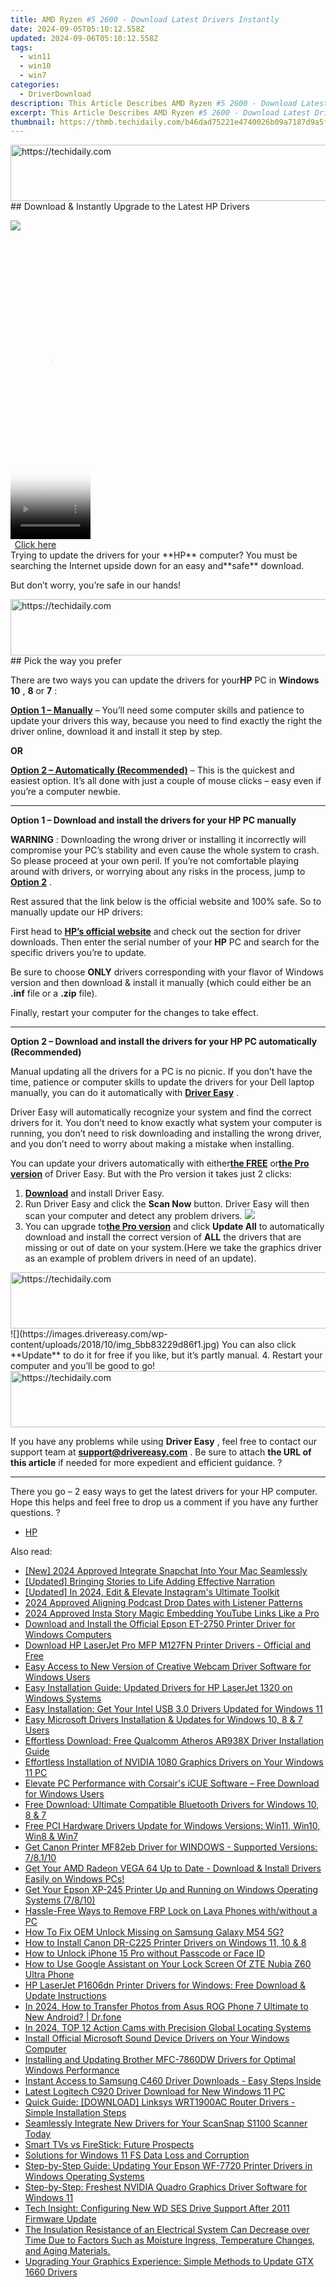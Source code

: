 ```yaml
---
title: AMD Ryzen #5 2600 - Download Latest Drivers Instantly
date: 2024-09-05T05:10:12.558Z
updated: 2024-09-06T05:10:12.558Z
tags:
  - win11
  - win10
  - win7
categories:
  - DriverDownload
description: This Article Describes AMD Ryzen #5 2600 - Download Latest Drivers Instantly
excerpt: This Article Describes AMD Ryzen #5 2600 - Download Latest Drivers Instantly
thumbnail: https://thmb.techidaily.com/b46dad75221e4740026b09a7187d9a5f274b77721a6e7c2a0a28f40e4058b1a9.jpg
---
```


<!-- affiliate ads begin -->
<a href="https://appsumo.8odi.net/c/5597632/2094429/7443" target="_top" id="2094429">
  <img src="//a.impactradius-go.com/display-ad/7443-2094429" border="0" alt="https://techidaily.com" width="728" height="90"/>
</a>
<img height="0" width="0" src="https://appsumo.8odi.net/i/5597632/2094429/7443" style="position:absolute;visibility:hidden;" border="0" />
<!-- affiliate ads end -->
## Download & Instantly Upgrade to the Latest HP Drivers

![](https://images.drivereasy.com/wp-content/uploads/2018/10/img_5bb8235cdc55d.jpg)

<!-- affiliate ads begin -->
<span id="1975503">
					<video width="128" height="480" style="cursor:pointer"
           poster="//a.impactradius-go.com/display-clicktoplayimage/1975503.png"
           onclick="if(!this.playClicked){this.play();this.setAttribute('controls',true);this.playClicked=true;}">
	   <source src="//a.impactradius-go.com/display-ad/22993-1975503">
	   <img src="//a.impactradius-go.com/display-clicktoplayimage/1975503.png" style="border: none; height: 100%; width: 100%; object-fit: contain">
	</video>
	<div style="width:80px;text-align:center"><a href="javascript:window.open(decodeURIComponent('https%3A%2F%2Fhomestyler.sjv.io%2Fc%2F5597632%2F1975503%2F22993'), '_blank');void(0);">Click here</a></div>
</span>
<img height="0" width="0" src="https://imp.pxf.io/i/5597632/1975503/22993" style="position:absolute;visibility:hidden;" border="0" />
<!-- affiliate ads end -->
 Trying to update the drivers for your **HP**   computer? You must be searching the Internet upside down for an easy and**safe** download.

But don’t worry, you’re safe in our hands!

<!-- affiliate ads begin -->
<a href="https://appsumo.8odi.net/c/5597632/2049364/7443" target="_top" id="2049364">
  <img src="//a.impactradius-go.com/display-ad/7443-2049364" border="0" alt="https://techidaily.com" width="728" height="90"/>
</a>
<img height="0" width="0" src="https://appsumo.8odi.net/i/5597632/2049364/7443" style="position:absolute;visibility:hidden;" border="0" />
<!-- affiliate ads end -->
## Pick the way you prefer

 There are two ways you can update the drivers for your**HP** PC in **Windows 10** , **8** or **7** :

[**Option 1 – Manually**](https://tools.techidaily.com/drivereasy/download/) – You’ll need some computer skills and patience to update your drivers this way, because you need to find exactly the right the driver online, download it and install it step by step.

**OR**

[**Option 2 – Automatically (Recommended)**](https://tools.techidaily.com/drivereasy/download/) – This is the quickest and easiest option. It’s all done with just a couple of mouse clicks – easy even if you’re a computer newbie.

---

 **Option 1 – Download and install the drivers for your HP PC manually**

**WARNING** : Downloading the wrong driver or installing it incorrectly will compromise your PC’s stability and even cause the whole system to crash. So please proceed at your own peril. If you’re not comfortable playing around with drivers, or worrying about any risks in the process, jump to [**Option 2**](https://tools.techidaily.com/drivereasy/download/) .

 Rest assured that the link below is the official website and 100% safe. So to manually update our HP drivers:

 First head to **[HP’s official website](https://www8.hp.com/us/en/home.html)** [](https://shop-links.co/link/?exclusive=1&publisher_slug=itechdaily19598&url=https%3A%2F%2Fwww.dell.com%2Fen-us) and check out the section for driver downloads. Then enter the serial number of your **HP** PC and search for the specific drivers you’re to update.

 Be sure to choose **ONLY** drivers corresponding with your flavor of Windows version and then download & install it manually (which could either be an **.inf** file or a **.zip** file).

Finally, restart your computer for the changes to take effect.

---

 **Option 2 – Download and install the drivers for your HP PC automatically (Recommended)**

 Manual updating all the drivers for a PC is no picnic. If you don’t have the time, patience or computer skills to update the  drivers for your Dell laptop manually, you can do it automatically with **[Driver Easy](https://tools.techidaily.com/drivereasy/download/)**  .

 Driver Easy will automatically recognize your system and find the correct drivers for it. You don’t need to know exactly what system your computer is running, you don’t need to risk downloading and installing the wrong driver, and you don’t need to worry about making a mistake when installing.

 You can update your drivers automatically with either[**the FREE**](https://tools.techidaily.com/drivereasy/download/)  or[**the Pro version**](https://tools.techidaily.com/drivereasy/download/) of Driver Easy. But with the Pro version it takes just 2 clicks:

1. **[Download](https://tools.techidaily.com/drivereasy/download/)**  and install Driver Easy.
2. Run Driver Easy and click the **Scan Now** button. Driver Easy will then scan your computer and detect any problem drivers. ![](https://images.drivereasy.com/wp-content/uploads/2018/07/img_5b5aefd675a7c.jpg)
3. You can upgrade to[**the Pro version**](https://tools.techidaily.com/drivereasy/download/) and click **Update All** to automatically download and install the correct version of **ALL**  the drivers that are missing or out of date on your system.(Here we take the graphics driver as an example of problem drivers in need of an update).  
<!-- affiliate ads begin -->
<a href="https://appsumo.8odi.net/c/5597632/2082530/7443" target="_top" id="2082530">
  <img src="//a.impactradius-go.com/display-ad/7443-2082530" border="0" alt="https://techidaily.com" width="728" height="90"/>
</a>
<img height="0" width="0" src="https://appsumo.8odi.net/i/5597632/2082530/7443" style="position:absolute;visibility:hidden;" border="0" />
<!-- affiliate ads end -->
![](https://images.drivereasy.com/wp-content/uploads/2018/10/img_5bb83229d86f1.jpg) You can also click **Update** to do it for free if you like, but it’s partly manual.
4. Restart your computer and you’ll be good to go!
<!-- affiliate ads begin -->
<a href="https://appsumo.8odi.net/c/5597632/2118323/7443" target="_top" id="2118323">
  <img src="//a.impactradius-go.com/display-ad/7443-2118323" border="0" alt="https://techidaily.com" width="728" height="90"/>
</a>
<img height="0" width="0" src="https://appsumo.8odi.net/i/5597632/2118323/7443" style="position:absolute;visibility:hidden;" border="0" />
<!-- affiliate ads end -->

 If you have any problems while using **Driver Easy** , feel free to contact our support team at **<support@drivereasy.com>** . Be sure to attach **the URL of this article** if needed for more expedient and efficient guidance. ?

---

 There you go – 2 easy ways to get the latest drivers for your HP computer. Hope this helps and feel free to drop us a comment if you have any further questions. ?

* [HP](https://tools.techidaily.com/drivereasy/download/)

<ins class="adsbygoogle"
     style="display:block"
     data-ad-format="autorelaxed"
     data-ad-client="ca-pub-7571918770474297"
     data-ad-slot="1223367746"></ins>



<ins class="adsbygoogle"
     style="display:block"
     data-ad-client="ca-pub-7571918770474297"
     data-ad-slot="8358498916"
     data-ad-format="auto"
     data-full-width-responsive="true"></ins>

<span class="atpl-alsoreadstyle">Also read:</span>
<div><ul>
<li><a href="https://snapchat-videos.techidaily.com/new-2024-approved-integrate-snapchat-into-your-mac-seamlessly/"><u>[New] 2024 Approved  Integrate Snapchat Into Your Mac Seamlessly</u></a></li>
<li><a href="https://extra-information.techidaily.com/updated-bringing-stories-to-life-adding-effective-narration/"><u>[Updated] Bringing Stories to Life  Adding Effective Narration</u></a></li>
<li><a href="https://instagram-video-recordings.techidaily.com/updated-in-2024-edit-and-elevate-instagrams-ultimate-toolkit/"><u>[Updated] In 2024, Edit & Elevate  Instagram's Ultimate Toolkit</u></a></li>
<li><a href="https://article-knowledge.techidaily.com/2024-approved-aligning-podcast-drop-dates-with-listener-patterns/"><u>2024 Approved  Aligning Podcast Drop Dates with Listener Patterns</u></a></li>
<li><a href="https://instagram-videos.techidaily.com/2024-approved-insta-story-magic-embedding-youtube-links-like-a-pro/"><u>2024 Approved  Insta Story Magic  Embedding YouTube Links Like a Pro</u></a></li>
<li><a href="https://driver-download.techidaily.com/download-and-install-the-official-epson-et-2750-printer-driver-for-windows-computers/"><u>Download and Install the Official Epson ET-2750 Printer Driver for Windows Computers</u></a></li>
<li><a href="https://driver-download.techidaily.com/download-hp-laserjet-pro-mfp-m127fn-printer-drivers-official-and-free/"><u>Download HP LaserJet Pro MFP M127FN Printer Drivers - Official and Free</u></a></li>
<li><a href="https://driver-download.techidaily.com/easy-access-to-new-version-of-creative-webcam-driver-software-for-windows-users/"><u>Easy Access to New Version of Creative Webcam Driver Software for Windows Users</u></a></li>
<li><a href="https://driver-download.techidaily.com/easy-installation-guide-updated-drivers-for-hp-laserjet-1320-on-windows-systems/"><u>Easy Installation Guide: Updated Drivers for HP LaserJet 1320 on Windows Systems</u></a></li>
<li><a href="https://driver-download.techidaily.com/easy-installation-get-your-intel-usb-30-drivers-updated-for-windows-11/"><u>Easy Installation: Get Your Intel USB 3.0 Drivers Updated for Windows 11</u></a></li>
<li><a href="https://driver-download.techidaily.com/easy-microsoft-drivers-installation-and-updates-for-windows-10-8-and-7-users/"><u>Easy Microsoft Drivers Installation & Updates for Windows 10, 8 & 7 Users</u></a></li>
<li><a href="https://driver-download.techidaily.com/effortless-download-free-qualcomm-atheros-ar938x-driver-installation-guide/"><u>Effortless Download: Free Qualcomm Atheros AR938X Driver Installation Guide</u></a></li>
<li><a href="https://driver-download.techidaily.com/effortless-installation-of-nvidia-1080-graphics-drivers-on-your-windows-11-pc/"><u>Effortless Installation of NVIDIA 1080 Graphics Drivers on Your Windows 11 PC</u></a></li>
<li><a href="https://driver-download.techidaily.com/1722969125347-elevate-pc-performance-with-corsairs-icue-software-free-download-for-windows-users/"><u>Elevate PC Performance with Corsair's iCUE Software – Free Download for Windows Users</u></a></li>
<li><a href="https://driver-download.techidaily.com/free-download-ultimate-compatible-bluetooth-drivers-for-windows-10-8-and-7/"><u>Free Download: Ultimate Compatible Bluetooth Drivers for Windows 10, 8 & 7</u></a></li>
<li><a href="https://driver-download.techidaily.com/free-pci-hardware-drivers-update-for-windows-versions-win11-win10-win8-and-win7/"><u>Free PCI Hardware Drivers Update for Windows Versions: Win11, Win10, Win8 & Win7</u></a></li>
<li><a href="https://driver-download.techidaily.com/get-canon-printer-mf82eb-driver-for-windows-supported-versions-78110/"><u>Get Canon Printer MF82eb Driver for WINDOWS - Supported Versions: 7/8.1/10</u></a></li>
<li><a href="https://driver-download.techidaily.com/1722976859139-get-your-amd-radeon-vega-64-up-to-date-download-and-install-drivers-easily-on-windows-pcs/"><u>Get Your AMD Radeon VEGA 64 Up to Date - Download & Install Drivers Easily on Windows PCs!</u></a></li>
<li><a href="https://driver-download.techidaily.com/get-your-epson-xp-245-printer-up-and-running-on-windows-operating-systems-7810/"><u>Get Your Epson XP-245 Printer Up and Running on Windows Operating Systems (7/8/10)</u></a></li>
<li><a href="https://android-frp.techidaily.com/hassle-free-ways-to-remove-frp-lock-on-lava-phones-withwithout-a-pc-by-drfone-android/"><u>Hassle-Free Ways to Remove FRP Lock on Lava Phones with/without a PC</u></a></li>
<li><a href="https://android-unlock.techidaily.com/how-to-fix-oem-unlock-missing-on-samsung-galaxy-m54-5g-by-drfone-android/"><u>How To Fix OEM Unlock Missing on Samsung Galaxy M54 5G?</u></a></li>
<li><a href="https://driver-download.techidaily.com/how-to-install-canon-dr-c225-printer-drivers-on-windows-11-10-and-8/"><u>How to Install Canon DR-C225 Printer Drivers on Windows 11, 10 & 8</u></a></li>
<li><a href="https://ios-unlock.techidaily.com/how-to-unlock-iphone-15-pro-without-passcode-or-face-id-by-drfone-ios/"><u>How to Unlock iPhone 15 Pro without Passcode or Face ID</u></a></li>
<li><a href="https://unlock-android.techidaily.com/how-to-use-google-assistant-on-your-lock-screen-of-zte-nubia-z60-ultra-phone-by-drfone-android/"><u>How to Use Google Assistant on Your Lock Screen Of ZTE Nubia Z60 Ultra Phone</u></a></li>
<li><a href="https://driver-download.techidaily.com/hp-laserjet-p1606dn-printer-drivers-for-windows-free-download-and-update-instructions/"><u>HP LaserJet P1606dn Printer Drivers for Windows: Free Download & Update Instructions</u></a></li>
<li><a href="https://android-transfer.techidaily.com/in-2024-how-to-transfer-photos-from-asus-rog-phone-7-ultimate-to-new-android-drfone-by-drfone-transfer-from-android-transfer-from-android/"><u>In 2024, How to Transfer Photos from Asus ROG Phone 7 Ultimate to New Android? | Dr.fone</u></a></li>
<li><a href="https://fox-helps.techidaily.com/in-2024-top-12-action-cams-with-precision-global-locating-systems/"><u>In 2024, TOP 12 Action Cams with Precision Global Locating Systems</u></a></li>
<li><a href="https://driver-download.techidaily.com/install-official-microsoft-sound-device-drivers-on-your-windows-computer/"><u>Install Official Microsoft Sound Device Drivers on Your Windows Computer</u></a></li>
<li><a href="https://driver-download.techidaily.com/installing-and-updating-brother-mfc-7860dw-drivers-for-optimal-windows-performance/"><u>Installing and Updating Brother MFC-7860DW Drivers for Optimal Windows Performance</u></a></li>
<li><a href="https://driver-download.techidaily.com/instant-access-to-samsung-c460-driver-downloads-easy-steps-inside/"><u>Instant Access to Samsung C460 Driver Downloads - Easy Steps Inside</u></a></li>
<li><a href="https://driver-download.techidaily.com/latest-logitech-c920-driver-download-for-new-windows-11-pc/"><u>Latest Logitech C920 Driver Download for New Windows 11 PC</u></a></li>
<li><a href="https://driver-download.techidaily.com/quick-guide-download-linksys-wrt1900ac-router-drivers-simple-installation-steps/"><u>Quick Guide: [DOWNLOAD] Linksys WRT1900AC Router Drivers - Simple Installation Steps</u></a></li>
<li><a href="https://driver-download.techidaily.com/1722968133266-seamlessly-integrate-new-drivers-for-your-scansnap-s1100-scanner-today/"><u>Seamlessly Integrate New Drivers for Your ScanSnap S1100 Scanner Today</u></a></li>
<li><a href="https://driver-download.techidaily.com/smart-tvs-vs-firestick-future-prospects/"><u>Smart TVs vs FireStick: Future Prospects</u></a></li>
<li><a href="https://win11.techidaily.com/solutions-for-windows-11-fs-data-loss-and-corruption/"><u>Solutions for Windows 11 FS Data Loss and Corruption</u></a></li>
<li><a href="https://driver-download.techidaily.com/step-by-step-guide-updating-your-epson-wf-7720-printer-drivers-in-windows-operating-systems/"><u>Step-by-Step Guide: Updating Your Epson WF-7720 Printer Drivers in Windows Operating Systems</u></a></li>
<li><a href="https://driver-download.techidaily.com/step-by-step-freshest-nvidia-quadro-graphics-driver-software-for-windows-11/"><u>Step-by-Step: Freshest NVIDIA Quadro Graphics Driver Software for Windows 11</u></a></li>
<li><a href="https://driver-download.techidaily.com/tech-insight-configuring-new-wd-ses-drive-support-after-2011-firmware-update/"><u>Tech Insight: Configuring New WD SES Drive Support After 2011 Firmware Update</u></a></li>
<li><a href="https://driver-download.techidaily.com/1722978270802-the-insulation-resistance-of-an-electrical-system-can-decrease-over-time-due-to-factors-such-as-moisture-ingress-temperature-changes-and-aging-materials/"><u>The Insulation Resistance of an Electrical System Can Decrease over Time Due to Factors Such as Moisture Ingress, Temperature Changes, and Aging Materials.</u></a></li>
<li><a href="https://driver-download.techidaily.com/upgrading-your-graphics-experience-simple-methods-to-update-gtx-1660-drivers/"><u>Upgrading Your Graphics Experience: Simple Methods to Update GTX 1660 Drivers</u></a></li>
</ul></div>
